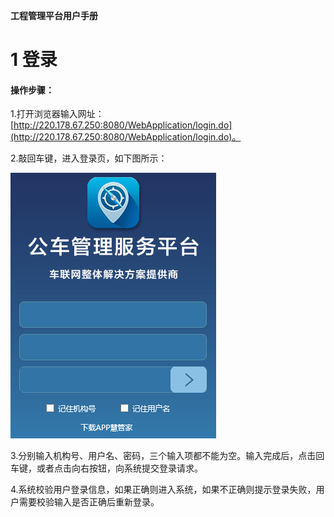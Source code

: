**工程管理平台用户手册**

# 1  登录 #
#### 操作步骤：
1.打开浏览器输入网址：[http://220.178.67.250:8080/WebApplication/login.do](http://220.178.67.250:8080/WebApplication/login.do)。

2.敲回车键，进入登录页，如下图所示：

![image](https://github.com/VMPTeam/vmp/raw/master/docs/06UserManual/images/000.png)

3.分别输入机构号、用户名、密码，三个输入项都不能为空。输入完成后，点击回车键，或者点击向右按钮，向系统提交登录请求。

4.系统校验用户登录信息，如果正确则进入系统，如果不正确则提示登录失败，用户需要校验输入是否正确后重新登录。

